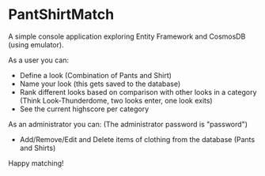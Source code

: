 # PantShirtMatch

A simple console application exploring Entity Framework and CosmosDB (using emulator).

As a user you can:
- Define a look (Combination of Pants and Shirt)
- Name your look (this gets saved to the database)
- Rank different looks based on comparison with other looks in a category (Think Look-Thunderdome, two looks enter, one look exits)
- See the current highscore per category

As an administrator you can:
(The administrator password is "password")
- Add/Remove/Edit and Delete items of clothing from the database (Pants and Shirts)

Happy matching!
